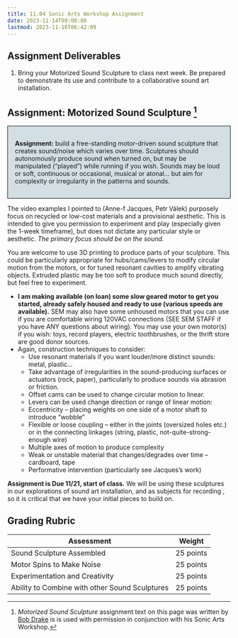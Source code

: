```yaml
---
title: 11.04 Sonic Arts Workshop Assignment
date: 2023-11-14T09:00:00
lastmod: 2023-11-16T06:42:09
---
```


## Assignment Deliverables

1. Bring your Motorized Sound Sculpture to class next week. Be prepared to demonstrate its use and contribute to a collaborative sound art installation.

## Assignment: Motorized Sound Sculpture [^1]

<div style="border: 1px solid #000; background: #d3dfe2; padding: 1rem;">

**Assignment:** build a free-standing motor-driven sound sculpture that creates sound/noise which varies over time. Sculptures should autonomously produce sound when turned on, but may be manipulated (“played”) while running if you wish. Sounds may be loud or soft, continuous or occasional, musical or atonal… but aim for complexity or irregularity in the patterns and sounds.

</div>

The video examples I pointed to (Anne-f Jacques, Petr Válek) purposely focus on recycled or low-cost materials and a provisional aesthetic. This is intended to give you permission to experiment and play (especially given the 1-week timeframe), but does not dictate any particular style or aesthetic. _The primary focus should be on the sound._

You are welcome to use 3D printing to produce parts of your sculpture. This could be particularly appropriate for hubs/cams/levers to modify circular motion from the motors, or for tuned resonant cavities to amplify vibrating objects. Extruded plastic may be too soft to produce much sound directly, but feel free to experiment.

- **I am making available (on loan) some slow geared motor to get you started, already safely housed and ready to use (various speeds are available).** SEM may also have some unhoused motors that you can use if you are comfortable wiring 120VAC connections (SEE SEM STAFF if you have ANY questions about wiring). You may use your own motor(s) if you wish: toys, record players, electric toothbrushes, or the thrift store are good donor sources.
- Again, construction techniques to consider:
  - Use resonant materials if you want louder/more distinct sounds: metal, plastic…
  - Take advantage of irregularities in the sound-producing surfaces or actuators (rock, paper), particularly to produce sounds via abrasion or friction.
  - Offset cams can be used to change circular motion to linear.
  - Levers can be used change direction or range of linear motion:
  - Eccentricity – placing weights on one side of a motor shaft to introduce “wobble”
  - Flexible or loose coupling – either in the joints (oversized holes etc.) or in the connecting linkages (string, plastic, not-quite-strong-enough wire)
  - Multiple axes of motion to produce complexity
  - Weak or unstable material that changes/degrades over time – cardboard, tape
  - Performative intervention (particularly see Jacques’s work)

**Assignment is Due 11/21, start of class.** We will be using these sculptures in our explorations of sound art installation, and as subjects for recording , so it is critical that we have your initial pieces to build on.

## Grading Rubric

<div class="responsive-table-markdown">

| Assessment                                     | Weight    |
| ---------------------------------------------- | --------- |
| Sound Sculpture Assembled                      | 25 points |
| Motor Spins to Make Noise                      | 25 points |
| Experimentation and Creativity                 | 25 points |
| Ability to Combine with other Sound Sculptures | 25 points |

</div>

[^1]: _Motorized Sound Sculpture_ assignment text on this page was written by [Bob Drake](https://fluxmonkey.com/) is is used with permission in conjunction with his Sonic Arts Workshop.
